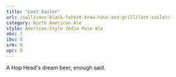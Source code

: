 ```yaml
---
title: "Lost Sailor"
url: /sullivans-black-forest-brew-haus-and-grill/lost-sailor/
category: North American Ale
style: American-Style India Pale Ale
abv: 7
ibu: 0
srm: 0
upc: 0
---
```

A Hop Head's dream beer, enough said.

